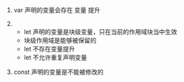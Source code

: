 1. var 声明的变量会存在 变量 提升
2. - let 声明的变量是块级变量，只在当前的作用域块当中生效
   - 块级作用域是能够被保留的
   - let 不存在变量提升
   - let 不允许重复声明变量

3. const 声明的变量是不能被修改的
